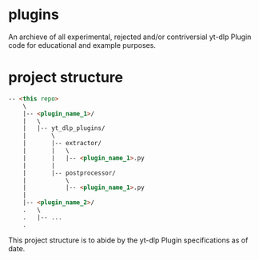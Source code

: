 # plugins
An archieve of all experimental, rejected and/or contriversial yt-dlp Plugin code for educational and example purposes.

# project structure

```html
-- <this repo>
    \
    |-- <plugin_name_1>/
    |   \
    |   |-- yt_dlp_plugins/
    |       \
    |       |-- extractor/
    |       |   \
    |       |   |-- <plugin_name_1>.py
    |       |
    |       |-- postprocessor/
    |           \
    |           |-- <plugin_name_1>.py
    |
    |-- <plugin_name_2>/
    .   \
    .   |-- ...
    .
```
This project structure is to abide by the yt-dlp Plugin specifications as of date.
